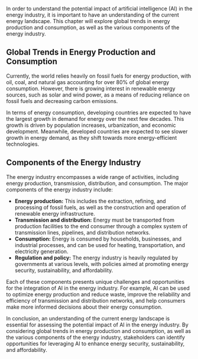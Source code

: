 
In order to understand the potential impact of artificial intelligence (AI) in the energy industry, it is important to have an understanding of the current energy landscape. This chapter will explore global trends in energy production and consumption, as well as the various components of the energy industry.

Global Trends in Energy Production and Consumption
--------------------------------------------------

Currently, the world relies heavily on fossil fuels for energy production, with oil, coal, and natural gas accounting for over 80% of global energy consumption. However, there is growing interest in renewable energy sources, such as solar and wind power, as a means of reducing reliance on fossil fuels and decreasing carbon emissions.

In terms of energy consumption, developing countries are expected to have the largest growth in demand for energy over the next few decades. This growth is driven by population increases, urbanization, and economic development. Meanwhile, developed countries are expected to see slower growth in energy demand, as they shift towards more energy-efficient technologies.

Components of the Energy Industry
---------------------------------

The energy industry encompasses a wide range of activities, including energy production, transmission, distribution, and consumption. The major components of the energy industry include:

* **Energy production:** This includes the extraction, refining, and processing of fossil fuels, as well as the construction and operation of renewable energy infrastructure.
* **Transmission and distribution:** Energy must be transported from production facilities to the end consumer through a complex system of transmission lines, pipelines, and distribution networks.
* **Consumption:** Energy is consumed by households, businesses, and industrial processes, and can be used for heating, transportation, and electricity generation.
* **Regulation and policy:** The energy industry is heavily regulated by governments at various levels, with policies aimed at promoting energy security, sustainability, and affordability.

Each of these components presents unique challenges and opportunities for the integration of AI in the energy industry. For example, AI can be used to optimize energy production and reduce waste, improve the reliability and efficiency of transmission and distribution networks, and help consumers make more informed decisions about their energy consumption.

In conclusion, an understanding of the current energy landscape is essential for assessing the potential impact of AI in the energy industry. By considering global trends in energy production and consumption, as well as the various components of the energy industry, stakeholders can identify opportunities for leveraging AI to enhance energy security, sustainability, and affordability.
